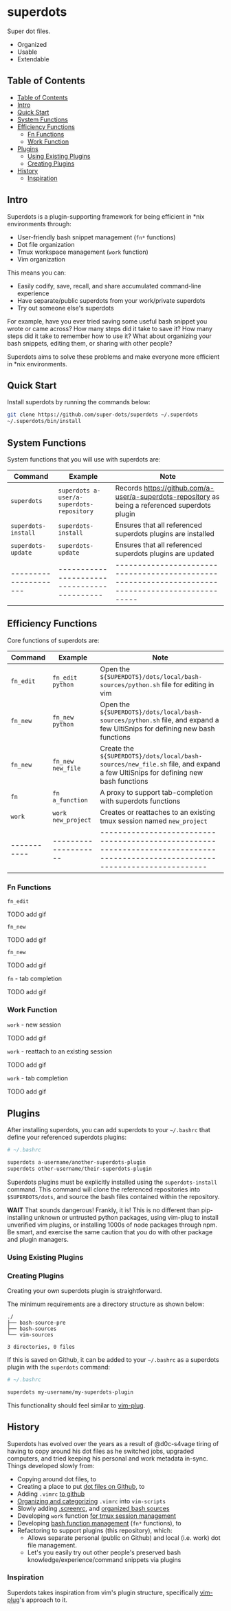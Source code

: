 # superdots

Super dot files.

* Organized
* Usable
* Extendable

## Table of Contents

- [Table of Contents](#table-of-contents)
- [Intro](#intro)
- [Quick Start](#quick-start)
- [System Functions](#system-functions)
- [Efficiency Functions](#efficiency-functions)
  * [Fn Functions](#fn-functions)
  * [Work Function](#work-function)
- [Plugins](#plugins)
  * [Using Existing Plugins](#using-existing-plugins)
  * [Creating Plugins](#creating-plugins)
- [History](#history)
  * [Inspiration](#inspiration)

## Intro

Superdots is a plugin-supporting framework for being efficient in \*nix
environments through:

* User-friendly bash snippet management (`fn*` functions)
* Dot file organization
* Tmux workspace management (`work` function)
* Vim organization

This means you can:

* Easily codify, save, recall, and share accumulated command-line experience
* Have separate/public superdots from your work/private superdots
* Try out someone else's superdots

For example, have you ever tried saving some useful bash snippet you
wrote or came across? How many steps did it take to save it? How many steps did
it take to remember how to use it? What about organizing your bash snippets,
editing them, or sharing with other people?

Superdots aims to solve these problems and make everyone more efficient in
\*nix environments.

## Quick Start

Install superdots by running the commands below:

```bash
git clone https://github.com/super-dots/superdots ~/.superdots
~/.superdots/bin/install
```

## System Functions

System functions that you will use with superdots are:

| Command             | Example                                   | Note                                                                                            |
|---------------------|-------------------------------------------|-------------------------------------------------------------------------------------------------|
| `superdots`         | `superdots a-user/a-superdots-repository` | Records https://github.com/a-user/a-superdots-repository as being a referenced superdots plugin |
| `superdots-install` | `superdots-install`                       | Ensures that all referenced superdots plugins are installed                                     |
| `superdots-update`  | `superdots-update`                        | Ensures that all referenced superdots plugins are updated                                       |
|---------------------|-------------------------------------------|-------------------------------------------------------------------------------------------------|

## Efficiency Functions

Core functions of superdots are:

| Command   | Example            | Note                                                                                                                           |
|-----------|--------------------|--------------------------------------------------------------------------------------------------------------------------------|
| `fn_edit` | `fn_edit python`   | Open the `${SUPERDOTS}/dots/local/bash-sources/python.sh` file for editing in vim                                              |
| `fn_new`  | `fn_new python`    | Open the `${SUPERDOTS}/dots/local/bash-sources/python.sh` file, and expand a few UltiSnips for defining new bash functions     |
| `fn_new`  | `fn_new new_file`  | Create the `${SUPERDOTS}/dots/local/bash-sources/new_file.sh` file, and expand a few UltiSnips for defining new bash functions |
| `fn`      | `fn a_function`    | A proxy to support tab-completion with superdots functions                                                                     |
| `work`    | `work new_project` | Creates or reattaches to an existing tmux session named `new_project`                                                          |
|-----------|--------------------|--------------------------------------------------------------------------------------------------------------------------------|

### Fn Functions

`fn_edit`

TODO add gif

`fn_new`

TODO add gif

`fn_new`

TODO add gif

`fn` - tab completion

TODO add gif

### Work Function

`work` - new session

TODO add gif

`work` - reattach to an existing session

TODO add gif

`work` - tab completion

TODO add gif

## Plugins

After installing superdots, you can add superdots to your `~/.bashrc` that
define your referenced superdots plugins:

```bash
# ~/.bashrc

superdots a-username/another-superdots-plugin
superdots other-username/their-superdots-plugin
```

Superdots plugins must be explicitly installed using the `superdots-install`
command. This command will clone the referenced repositories into
`$SUPERDOTS/dots`, and source the bash files contained within the repository.

**WAIT** That sounds dangerous! Frankly, it is! This is no different than
pip-installing unknown or untrusted python packages, using vim-plug to install
unverified vim plugins, or installing 1000s of node packages through npm. Be
smart, and exercise the same caution that you do with other package and plugin
managers.

### Using Existing Plugins

### Creating Plugins

Creating your own superdots plugin is straightforward.

The minimum requirements are a directory structure as shown below:

```
./
├── bash-source-pre
├── bash-sources
└── vim-sources

3 directories, 0 files
```

If this is saved on Github, it can be added to your `~/.bashrc` as a superdots
plugin with the `superdots` command:

```bash
# ~/.bashrc

superdots my-username/my-superdots-plugin
```

This functionality should feel similar to [vim-plug](https://github.com/junegunn/vim-plug).

## History

Superdots has evolved over the years as a result of @d0c-s4vage tiring of
having to copy around his dot files as he switched jobs, upgraded computers,
and tried keeping his personal and work metadata in-sync. Things developed
slowly from:

* Copying around dot files, to
* Creating a place to put [dot files on Github](https://github.com/d0c-s4vage/superdots/commit/19ab35560ea0e0e2dfccb2e233d8ad514e04621d), to
* Adding `.vimrc` [to github](https://github.com/d0c-s4vage/superdots/commit/106dfe55950f58c819cc8b50998d3e5d124a0cff)
* [Organizing and categorizing](https://github.com/d0c-s4vage/superdots/commit/81c8dd245a370960a01510a6a511cb7757aa8d2d) `.vimrc` into `vim-scripts`
* Slowly adding [.screenrc](https://github.com/d0c-s4vage/superdots/commit/a16db13babc2fa478fd8ac048a34f1c873114d54), and [organized bash sources](https://github.com/d0c-s4vage/superdots/commit/c8f98cfa1525c01bcad660ee497220ce9addee61) 
* Developing `work` function [for tmux session management](https://github.com/d0c-s4vage/superdots/commit/bf2b25f88d30133a48723595ac54983175384df6#diff-51ee3d2b64fe89b649ef89f583d29ab5R4)
* Developing [bash function management](https://github.com/d0c-s4vage/superdots/commit/f07bf231ee014e2b72a86a6625ef2887ef29d58a) (`fn*` functions), to
* Refactoring to support plugins (this repository), which:
  * Allows separate personal (public on Github) and local (i.e. work) dot file
    management.
  * Let's you easily try out other people's preserved bash knowledge/experience/command snippets via plugins

### Inspiration

Superdots takes inspiration from vim's plugin structure, specifically
[vim-plug](https://github.com/junegunn/vim-plug)'s approach to it.
